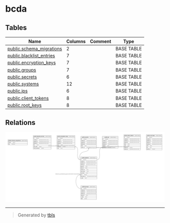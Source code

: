 # bcda

## Tables

| Name | Columns | Comment | Type |
| ---- | ------- | ------- | ---- |
| [public.schema_migrations](public.schema_migrations.md) | 2 |  | BASE TABLE |
| [public.blacklist_entries](public.blacklist_entries.md) | 7 |  | BASE TABLE |
| [public.encryption_keys](public.encryption_keys.md) | 7 |  | BASE TABLE |
| [public.groups](public.groups.md) | 7 |  | BASE TABLE |
| [public.secrets](public.secrets.md) | 6 |  | BASE TABLE |
| [public.systems](public.systems.md) | 12 |  | BASE TABLE |
| [public.ips](public.ips.md) | 6 |  | BASE TABLE |
| [public.client_tokens](public.client_tokens.md) | 8 |  | BASE TABLE |
| [public.root_keys](public.root_keys.md) | 8 |  | BASE TABLE |

## Relations

![er](schema.svg)

---

> Generated by [tbls](https://github.com/k1LoW/tbls)
